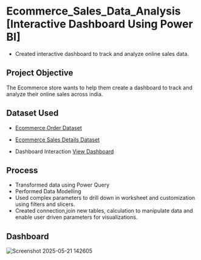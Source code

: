 # Ecommerce_Sales_Data_Analysis [Interactive Dashboard Using Power BI]
- Created interactive dashboard to track and analyze online sales data.

## Project Objective 
The Ecommerce store wants to help them create a dashboard to track and analyze their online sales across india.

## Dataset Used 
- <a href="https://github.com/SNandini04/Ecommerce_Sales_Dashboard/blob/main/Orders%20(1).csv">Ecommerce Order Dataset</a>
- <a href="https://github.com/SNandini04/Ecommerce_Sales_Dashboard/blob/main/Details.csv">Ecommerce Sales Details Dataset</a>

- Dashboard Interaction <a href="https://github.com/SNandini04/Ecommerce_Sales_Dashboard/blob/main/Screenshot_Dashboard.png">View Dashboard</a>

## Process 
- Transformed data using Power Query
- Performed Data Modelling 
- Used complex parameters to drill down in worksheet and customization using filters and slicers. 
- Created connection,join new tables, calculation to manipulate data and enable user driven parameters for visualizations.

## Dashboard 
![Screenshot 2025-05-21 142605](https://github.com/user-attachments/assets/a9ae4212-ccc0-47dc-a604-6c0ec8bc674d)

